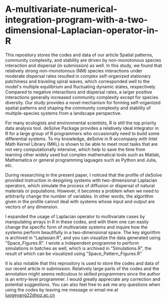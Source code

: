 # A-multivariate-numerical-integration-program-with-a-two-dimensional-Laplacian-operator-in-R
This repository stores the codes and data of our article Spatial patterns, community complexity, and stability are driven by non-monotonous species interaction and dispersal (in submission) as well.  In this study, we found that relatively strong non-monotonous (NM) species interactions under moderate dispersal rates resulted in complex self-organized stationary patchiness and traveling spiral waves, which corresponded well to the model's multiple equilibrium and fluctuating dynamic states, respectively.  Compared to negative interactions and dispersal rates, a larger positive interactions generally increased community complexity except for species diversity. Our study provides a novel mechanism for forming self-organized spatial patterns and shaping the community complexity and stability of multiple-species systems from a landscape perspective.

For many ecologists and environmental scientists, R is still the top priority data analysis tool. deSolve Package provides a relatively ideal integrator in R for a large group of R programmers who occasionally need to build some differential systems. To my knowledge, deSolve in R accompany with Intel Math Kernel Library (MKL) is shown to be able to meet most tasks that are not very computationally intensive, which help to save the time from learning other widely used but complex mathematical tools such as Matlab, Mathematica or general programming laguages such as Python and Julia, etc.

During researching in the present paper, I noticed that the profile of deSolve provided instruction in designing systems with two-dimensional Laplacian operators, which simulate the process of diffusion or dispersal of natural materials or populations. However, it becomes a problem when we need to arbitrarily change the number of variables. In other words, the algorithm given in the profile cannot deal with systems whose input and output are vectors of any dimension.

I expanded the usage of Laplacian operator to multivariate cases by manipulating arrays in R in these codes, and with them one can easily change the specific form of multivariate systems and inquire how the systems perform beautifully in a two-dimensional space. The key algorithm is archived in "Laplasian.R", and you can visualize the data generated using "Space_Figures.R". I wrote a independent programme to perform simulations in batches as well, which is archived in "Simulations.R", the result of which can be visualized using "Space_Pattern_Figures.R"

It is also notable that this reprository is used to store the codes and data of our recent article in submission. Relatively large parts of the codes and the annotation might seems rediculous to skilled programmers since the author is an entry-level programmer. I would greatly appreciate any correction and potential suggestions. You can also feel free to ask me any questions when using the codes by leaving me message or email me at luogeyang22@ioz.ac.cn
